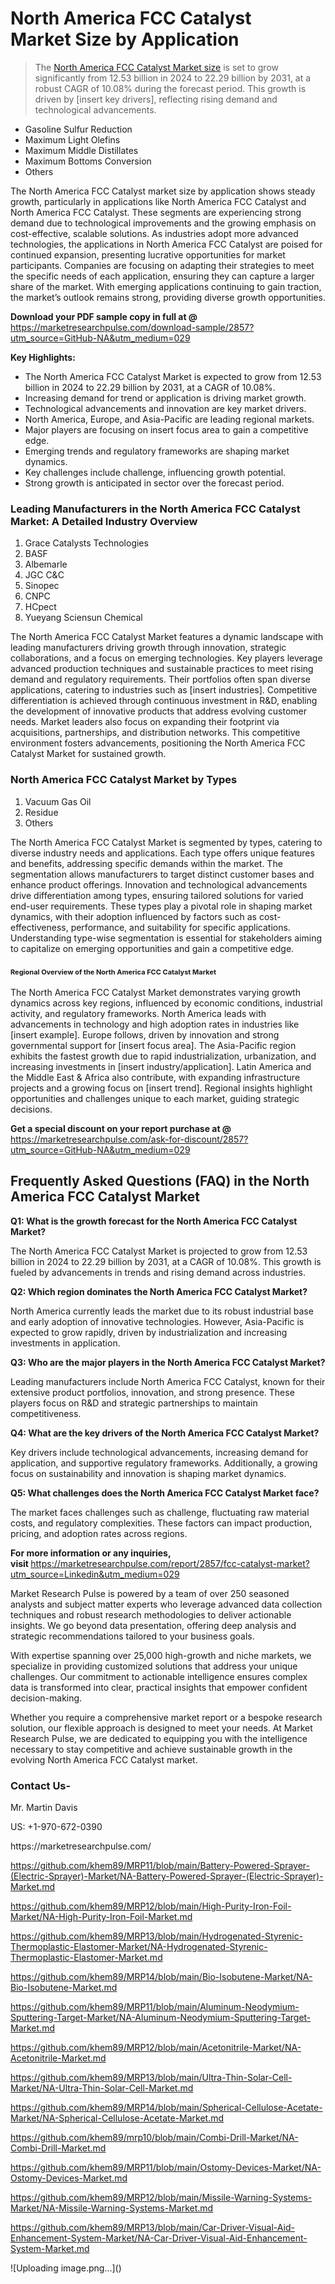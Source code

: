 <h1>North America FCC Catalyst Market&nbsp;Size by Application</h1><blockquote><p>The <a href="https://marketresearchpulse.com/download-sample/2857?utm_source=GitHub-NA&amp;utm_medium=029">North America FCC Catalyst Market size</a> is set to grow significantly from 12.53 billion in 2024 to 22.29 billion by 2031, at a robust CAGR of 10.08% during the forecast period. This growth is driven by [insert key drivers], reflecting rising demand and technological advancements.</p></blockquote><ul><li>Gasoline Sulfur Reduction <li> Maximum Light Olefins <li> Maximum Middle Distillates <li> Maximum Bottoms Conversion <li> Others</li></ul><p>The North America FCC Catalyst market size by application shows steady growth, particularly in applications like North America FCC Catalyst and North America FCC Catalyst. These segments are experiencing strong demand due to technological improvements and the growing emphasis on cost-effective, scalable solutions. As industries adopt more advanced technologies, the applications in North America FCC Catalyst are poised for continued expansion, presenting lucrative opportunities for market participants. Companies are focusing on adapting their strategies to meet the specific needs of each application, ensuring they can capture a larger share of the market. With emerging applications continuing to gain traction, the market’s outlook remains strong, providing diverse growth opportunities.</p><p><strong>Download your PDF sample copy in full at @ </strong><a href="https://marketresearchpulse.com/download-sample/2857?utm_source=GitHub-NA&amp;utm_medium=029">https://marketresearchpulse.com/download-sample/2857?utm_source=GitHub-NA&amp;utm_medium=029</a></p><p><strong>Key Highlights: </strong></p><ul><li>The North America FCC Catalyst Market is expected to grow from 12.53 billion in 2024 to 22.29 billion by 2031, at a CAGR of 10.08%.</li><li>Increasing demand for trend or application is driving market growth.</li><li>Technological advancements and innovation are key market drivers.</li><li>North America, Europe, and Asia-Pacific are leading regional markets.</li><li>Major players are focusing on insert focus area to gain a competitive edge.</li><li>Emerging trends and regulatory frameworks are shaping market dynamics.</li><li>Key challenges include challenge, influencing growth potential.</li><li>Strong growth is anticipated in sector over the forecast period.</li></ul><h3>Leading Manufacturers in the North America FCC Catalyst Market: A Detailed Industry Overview</h3><ol><li>Grace Catalysts Technologies</li><li>BASF</li><li>Albemarle</li><li>JGC C&C</li><li>Sinopec</li><li>CNPC</li><li>HCpect</li><li>Yueyang Sciensun Chemical</li></ol><div class="flex max-w-full flex-col flex-grow"><div class="min-h-8 text-message flex w-full flex-col items-end gap-2 whitespace-normal break-words [.text-message+&amp;]:mt-5" dir="auto" data-message-author-role="assistant" data-message-id="fd8432e4-4910-450d-b182-61b7bfb0a01f" data-message-model-slug="gpt-4o"><div class="flex w-full flex-col gap-1 empty:hidden first:pt-[3px]"><div class="markdown prose w-full break-words dark:prose-invert light"><p>The North America FCC Catalyst Market features a dynamic landscape with leading manufacturers driving growth through innovation, strategic collaborations, and a focus on emerging technologies. Key players leverage advanced production techniques and sustainable practices to meet rising demand and regulatory requirements. Their portfolios often span diverse applications, catering to industries such as [insert industries]. Competitive differentiation is achieved through continuous investment in R&amp;D, enabling the development of innovative products that address evolving customer needs. Market leaders also focus on expanding their footprint via acquisitions, partnerships, and distribution networks. This competitive environment fosters advancements, positioning the North America FCC Catalyst Market for sustained growth.</p></div></div></div></div><h3>North America FCC Catalyst Market by Types</h3><ol><li>Vacuum Gas Oil <li> Residue <li> Others</li></ol><div class="flex max-w-full flex-col flex-grow"><div class="min-h-8 text-message flex w-full flex-col items-end gap-2 whitespace-normal break-words [.text-message+&amp;]:mt-5" dir="auto" data-message-author-role="assistant" data-message-id="084470be-0bb7-4664-bddf-5156b4f41249" data-message-model-slug="gpt-4o-mini"><div class="flex w-full flex-col gap-1 empty:hidden first:pt-[3px]"><div class="markdown prose w-full break-words dark:prose-invert light"><p>The North America FCC Catalyst Market is segmented by types, catering to diverse industry needs and applications. Each type offers unique features and benefits, addressing specific demands within the market. The segmentation allows manufacturers to target distinct customer bases and enhance product offerings. Innovation and technological advancements drive differentiation among types, ensuring tailored solutions for varied end-user requirements. These types play a pivotal role in shaping market dynamics, with their adoption influenced by factors such as cost-effectiveness, performance, and suitability for specific applications. Understanding type-wise segmentation is essential for stakeholders aiming to capitalize on emerging opportunities and gain a competitive edge.</p></div></div></div></div><h3><span style="font-size: 11px;">Regional Overview of the North America FCC Catalyst Market</span></h3><div class="flex max-w-full flex-col flex-grow"><div class="min-h-8 text-message flex w-full flex-col items-end gap-2 whitespace-normal break-words [.text-message+&amp;]:mt-5" dir="auto" data-message-author-role="assistant" data-message-id="e9038762-ce64-4e30-91c9-9bd413514231" data-message-model-slug="gpt-4o-mini"><div class="flex w-full flex-col gap-1 empty:hidden first:pt-[3px]"><div class="markdown prose w-full break-words dark:prose-invert light"><p>The North America FCC Catalyst Market demonstrates varying growth dynamics across key regions, influenced by economic conditions, industrial activity, and regulatory frameworks. North America leads with advancements in technology and high adoption rates in industries like [insert example]. Europe follows, driven by innovation and strong governmental support for [insert focus area]. The Asia-Pacific region exhibits the fastest growth due to rapid industrialization, urbanization, and increasing investments in [insert industry/application]. Latin America and the Middle East &amp; Africa also contribute, with expanding infrastructure projects and a growing focus on [insert trend]. Regional insights highlight opportunities and challenges unique to each market, guiding strategic decisions.</p></div></div></div></div><p><strong>Get a special discount on your report purchase at @ </strong><a href="https://marketresearchpulse.com/ask-for-discount/2857?utm_source=GitHub-NA&amp;utm_medium=029">https://marketresearchpulse.com/ask-for-discount/2857?utm_source=GitHub-NA&amp;utm_medium=029</a></p><h2>Frequently Asked Questions (FAQ) in the North America FCC Catalyst Market</h2><p><strong>Q1: What is the growth forecast for the North America FCC Catalyst Market?</strong></p><p>The North America FCC Catalyst Market is projected to grow from 12.53 billion in 2024 to 22.29 billion by 2031, at a CAGR of 10.08%. This growth is fueled by advancements in trends and rising demand across industries.</p><p><strong>Q2: Which region dominates the North America FCC Catalyst Market?</strong></p><p>North America currently leads the market due to its robust industrial base and early adoption of innovative technologies. However, Asia-Pacific is expected to grow rapidly, driven by industrialization and increasing investments in application.</p><p><strong>Q3: Who are the major players in the North America FCC Catalyst Market?</strong></p><p>Leading manufacturers include North America FCC Catalyst, known for their extensive product portfolios, innovation, and strong presence. These players focus on R&amp;D and strategic partnerships to maintain competitiveness.</p><p><strong>Q4: What are the key drivers of the North America FCC Catalyst Market?</strong></p><p>Key drivers include technological advancements, increasing demand for application, and supportive regulatory frameworks. Additionally, a growing focus on sustainability and innovation is shaping market dynamics.</p><p><strong>Q5: What challenges does the North America FCC Catalyst Market face?</strong></p><p>The market faces challenges such as challenge, fluctuating raw material costs, and regulatory complexities. These factors can impact production, pricing, and adoption rates across regions.</p><p><strong>For more information or any inquiries, visit&nbsp;</strong><a href="https://marketresearchpulse.com/report/2857/fcc-catalyst-market?utm_source=Linkedin&utm_medium=029">https://marketresearchpulse.com/report/2857/fcc-catalyst-market?utm_source=Linkedin&utm_medium=029</a></p><p>Market Research Pulse is powered by a team of over 250 seasoned analysts and subject matter experts who leverage advanced data collection techniques and robust research methodologies to deliver actionable insights. We go beyond data presentation, offering deep analysis and strategic recommendations tailored to your business goals.</p><p>With expertise spanning over 25,000 high-growth and niche markets, we specialize in providing customized solutions that address your unique challenges. Our commitment to actionable intelligence ensures complex data is transformed into clear, practical insights that empower confident decision-making.</p><p>Whether you require a comprehensive market report or a bespoke research solution, our flexible approach is designed to meet your needs. At Market Research Pulse, we are dedicated to equipping you with the intelligence necessary to stay competitive and achieve sustainable growth in the evolving North America FCC Catalyst market.</p><h3><strong>Contact Us-</strong></h3><p>Mr. Martin Davis</p><p>US: +1-970-672-0390</p><p>https://marketresearchpulse.com/</p><p><a href="https://github.com/khem89/MRP11/blob/main/Battery-Powered-Sprayer-(Electric-Sprayer)-Market/NA-Battery-Powered-Sprayer-(Electric-Sprayer)-Market.md">https://github.com/khem89/MRP11/blob/main/Battery-Powered-Sprayer-(Electric-Sprayer)-Market/NA-Battery-Powered-Sprayer-(Electric-Sprayer)-Market.md</a></p><p><a href="https://github.com/khem89/MRP12/blob/main/High-Purity-Iron-Foil-Market/NA-High-Purity-Iron-Foil-Market.md">https://github.com/khem89/MRP12/blob/main/High-Purity-Iron-Foil-Market/NA-High-Purity-Iron-Foil-Market.md</a></p><p><a href="https://github.com/khem89/MRP13/blob/main/Hydrogenated-Styrenic-Thermoplastic-Elastomer-Market/NA-Hydrogenated-Styrenic-Thermoplastic-Elastomer-Market.md">https://github.com/khem89/MRP13/blob/main/Hydrogenated-Styrenic-Thermoplastic-Elastomer-Market/NA-Hydrogenated-Styrenic-Thermoplastic-Elastomer-Market.md</a></p><p><a href="https://github.com/khem89/MRP14/blob/main/Bio-Isobutene-Market/NA-Bio-Isobutene-Market.md">https://github.com/khem89/MRP14/blob/main/Bio-Isobutene-Market/NA-Bio-Isobutene-Market.md</a></p><p><a href="https://github.com/khem89/MRP11/blob/main/Aluminum-Neodymium-Sputtering-Target-Market/NA-Aluminum-Neodymium-Sputtering-Target-Market.md">https://github.com/khem89/MRP11/blob/main/Aluminum-Neodymium-Sputtering-Target-Market/NA-Aluminum-Neodymium-Sputtering-Target-Market.md</a></p><p><a href="https://github.com/khem89/MRP12/blob/main/Acetonitrile-Market/NA-Acetonitrile-Market.md">https://github.com/khem89/MRP12/blob/main/Acetonitrile-Market/NA-Acetonitrile-Market.md</a></p><p><a href="https://github.com/khem89/MRP13/blob/main/Ultra-Thin-Solar-Cell-Market/NA-Ultra-Thin-Solar-Cell-Market.md">https://github.com/khem89/MRP13/blob/main/Ultra-Thin-Solar-Cell-Market/NA-Ultra-Thin-Solar-Cell-Market.md</a></p><p><a href="https://github.com/khem89/MRP14/blob/main/Spherical-Cellulose-Acetate-Market/NA-Spherical-Cellulose-Acetate-Market.md">https://github.com/khem89/MRP14/blob/main/Spherical-Cellulose-Acetate-Market/NA-Spherical-Cellulose-Acetate-Market.md</a></p><p><a href="https://github.com/khem89/mrp10/blob/main/Combi-Drill-Market/NA-Combi-Drill-Market.md">https://github.com/khem89/mrp10/blob/main/Combi-Drill-Market/NA-Combi-Drill-Market.md</a></p><p><a href="https://github.com/khem89/MRP11/blob/main/Ostomy-Devices-Market/NA-Ostomy-Devices-Market.md">https://github.com/khem89/MRP11/blob/main/Ostomy-Devices-Market/NA-Ostomy-Devices-Market.md</a></p><p><a href="https://github.com/khem89/MRP12/blob/main/Missile-Warning-Systems-Market/NA-Missile-Warning-Systems-Market.md">https://github.com/khem89/MRP12/blob/main/Missile-Warning-Systems-Market/NA-Missile-Warning-Systems-Market.md</a></p><p><a href="https://github.com/khem89/MRP13/blob/main/Car-Driver-Visual-Aid-Enhancement-System-Market/NA-Car-Driver-Visual-Aid-Enhancement-System-Market.md">https://github.com/khem89/MRP13/blob/main/Car-Driver-Visual-Aid-Enhancement-System-Market/NA-Car-Driver-Visual-Aid-Enhancement-System-Market.md</a></p>
![Uploading image.png…]()
